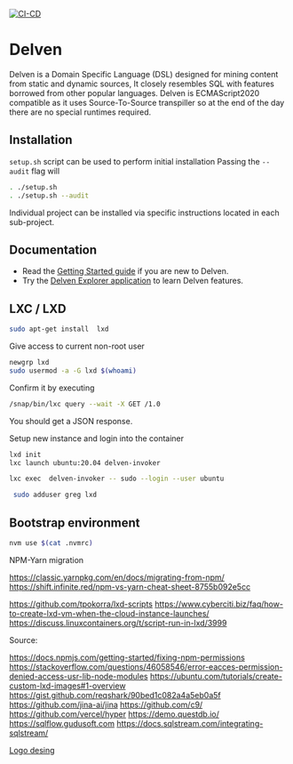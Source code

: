 [![CI-CD](https://github.com/gregbugaj/delven/actions/workflows/main.yml/badge.svg)](https://github.com/gregbugaj/delven/actions/workflows/main.yml)

# Delven

Delven is a Domain Specific Language (DSL) designed for mining content from static and dynamic sources, It closely resembles SQL with features borrowed from other popular languages. Delven is ECMAScript2020 compatible as it uses Source-To-Source transpiller so at the end of the day there are no special runtimes required.


Installation
----------------

`setup.sh` script can be used to perform initial installation
Passing the `--audit` flag will

```sh
. ./setup.sh
. ./setup.sh --audit
```

Individual project can be installed via specific instructions located in each sub-project.

Documentation
----------------

* Read the [Getting Started guide][1] if you are new to Delven.
* Try the [Delven Explorer application][2] to learn Delven features.


## LXC / LXD

```sh
sudo apt-get install  lxd
```

Give access to current non-root user

```sh
newgrp lxd
sudo usermod -a -G lxd $(whoami)
```

Confirm it by executing

```sh
/snap/bin/lxc query --wait -X GET /1.0
```
You should get a JSON response.


Setup new instance and login into the container

```sh
lxd init
lxc launch ubuntu:20.04 delven-invoker

lxc exec  delven-invoker -- sudo --login --user ubuntu
```

```sh
 sudo adduser greg lxd
```

## Bootstrap environment
```sh
nvm use $(cat .nvmrc)
```


NPM-Yarn migration

https://classic.yarnpkg.com/en/docs/migrating-from-npm/
https://shift.infinite.red/npm-vs-yarn-cheat-sheet-8755b092e5cc



https://github.com/tpokorra/lxd-scripts
https://www.cyberciti.biz/faq/how-to-create-lxd-vm-when-the-cloud-instance-launches/
https://discuss.linuxcontainers.org/t/script-run-in-lxd/3999


Source:

https://docs.npmjs.com/getting-started/fixing-npm-permissions
https://stackoverflow.com/questions/46058546/error-eacces-permission-denied-access-usr-lib-node-modules
https://ubuntu.com/tutorials/create-custom-lxd-images#1-overview
https://gist.github.com/reqshark/90bed1c082a4a5eb0a5f
https://github.com/jina-ai/jina
https://github.com/c9/
https://github.com/vercel/hyper
https://demo.questdb.io/
https://sqlflow.gudusoft.com
https://docs.sqlstream.com/integrating-sqlstream/


[Logo desing](https://www.zarla.com/design/m8bww4cdkw4ywxtkj3jt/icon/icon)

[1]: https://docs.delven.io
[2]: https://delven.io



